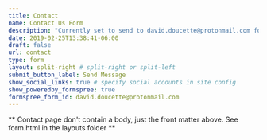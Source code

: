 ```yaml
---
title: Contact
name: Contact Us Form
description: "Currently set to send to david.doucette@protonmail.com for testing - update prior to deploy"
date: 2019-02-25T13:38:41-06:00
draft: false
url: contact
type: form
layout: split-right # split-right or split-left
submit_button_label: Send Message
show_social_links: true # specify social accounts in site config
show_poweredby_formspree: true
formspree_form_id: david.doucette@protonmail.com
---
```


** Contact page don't contain a body, just the front matter above.
See form.html in the layouts folder **

